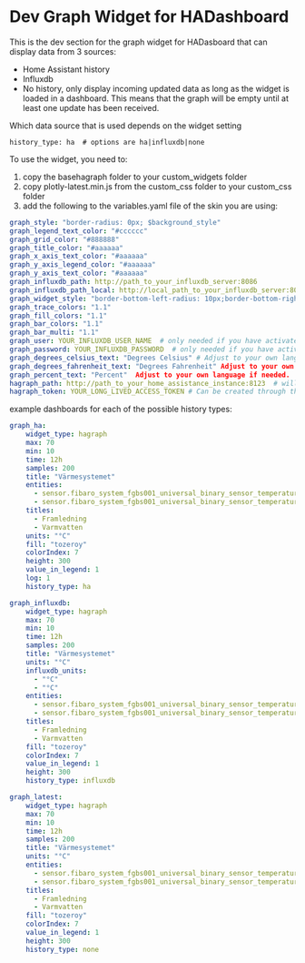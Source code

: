 # Dev Graph Widget for HADashboard

This is the dev section for the graph widget for HADasboard that can display data from 3 sources:
* Home Assistant history
* Influxdb
* No history, only display incoming updated data as long as the widget is loaded in a dashboard. This means that the graph will be empty until at least one update has been received.

Which data source that is used depends on the widget setting
````
history_type: ha  # options are ha|influxdb|none
````

To use the widget, you need to:
1. copy the basehagraph folder to your custom_widgets folder
2. copy plotly-latest.min.js from the custom_css folder to your custom_css folder
3. add the following to the variables.yaml file of the skin you are using:
````yaml
graph_style: "border-radius: 0px; $background_style"
graph_legend_text_color: "#cccccc"
graph_grid_color: "#888888"
graph_title_color: "#aaaaaa"
graph_x_axis_text_color: "#aaaaaa"
graph_y_axis_legend_color: "#aaaaaa"
graph_y_axis_text_color: "#aaaaaa"
graph_influxdb_path: http://path_to_your_influxdb_server:8086
graph_influxdb_path_local: http://local_path_to_your_influxdb_server:8086
graph_widget_style: "border-bottom-left-radius: 10px;border-bottom-right-radius: 10px;border-top-left-radius: 10px;border-top-right-radius: 10px;"
graph_trace_colors: "1.1"
graph_fill_colors: "1.1"
graph_bar_colors: "1.1"
graph_bar_multi: "1.1"
graph_user: YOUR_INFLUXDB_USER_NAME  # only needed if you have activated authentication for influxdb
graph_password: YOUR_INFLUXDB_PASSWORD  # only needed if you have activated authentication for influxdb
graph_degrees_celsius_text: "Degrees Celsius" # Adjust to your own language if needed.
graph_degrees_fahrenheit_text: "Degrees Fahrenheit" Adjust to your own language if needed.
graph_percent_text: "Percent"  Adjust to your own language if needed.
hagraph_path: http://path_to_your_home_assistance_instance:8123  # will change name to base_url or similar
hagraph_token: YOUR_LONG_LIVED_ACCESS_TOKEN # Can be created through the Home Assistant front end.
````

example dashboards for each of the possible history types:
````yaml
graph_ha:
    widget_type: hagraph
    max: 70
    min: 10
    time: 12h
    samples: 200
    title: "Värmesystemet"
    entities:
      - sensor.fibaro_system_fgbs001_universal_binary_sensor_temperature_2
      - sensor.fibaro_system_fgbs001_universal_binary_sensor_temperature
    titles:
      - Framledning
      - Varmvatten
    units: "°C"
    fill: "tozeroy"
    colorIndex: 7
    height: 300
    value_in_legend: 1
    log: 1
    history_type: ha

graph_influxdb:
    widget_type: hagraph
    max: 70
    min: 10
    time: 12h
    samples: 200
    title: "Värmesystemet"
    units: "°C"
    influxdb_units: 
      - "°C"
      - "°C"
    entities:
      - sensor.fibaro_system_fgbs001_universal_binary_sensor_temperature_2
      - sensor.fibaro_system_fgbs001_universal_binary_sensor_temperature
    titles:
      - Framledning
      - Varmvatten
    fill: "tozeroy"
    colorIndex: 7
    value_in_legend: 1
    height: 300
    history_type: influxdb

graph_latest:
    widget_type: hagraph
    max: 70
    min: 10
    time: 12h
    samples: 200
    title: "Värmesystemet"
    units: "°C"
    entities:
      - sensor.fibaro_system_fgbs001_universal_binary_sensor_temperature_2
      - sensor.fibaro_system_fgbs001_universal_binary_sensor_temperature
    titles:
      - Framledning
      - Varmvatten
    fill: "tozeroy"
    colorIndex: 7
    value_in_legend: 1
    height: 300
    history_type: none
````
